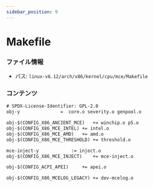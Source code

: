 ```yaml
---
sidebar_position: 9
---
```

# Makefile

### ファイル情報

- パス: `linux-v6.12/arch/x86/kernel/cpu/mce/Makefile`

### コンテンツ

```txt
# SPDX-License-Identifier: GPL-2.0
obj-y				=  core.o severity.o genpool.o

obj-$(CONFIG_X86_ANCIENT_MCE)	+= winchip.o p5.o
obj-$(CONFIG_X86_MCE_INTEL)	+= intel.o
obj-$(CONFIG_X86_MCE_AMD)	+= amd.o
obj-$(CONFIG_X86_MCE_THRESHOLD) += threshold.o

mce-inject-y			:= inject.o
obj-$(CONFIG_X86_MCE_INJECT)	+= mce-inject.o

obj-$(CONFIG_ACPI_APEI)		+= apei.o

obj-$(CONFIG_X86_MCELOG_LEGACY)	+= dev-mcelog.o

```
